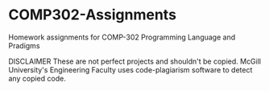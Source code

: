 # COMP302-Assignments
Homework assignments for COMP-302 Programming Language and Pradigms

DISCLAIMER
These are not perfect projects and shouldn't be copied.
McGill University's Engineering Faculty uses code-plagiarism software to detect any copied code.
